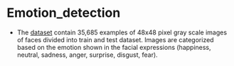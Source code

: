 # Emotion_detection

+ The [dataset](https://www.kaggle.com/ananthu017/emotion-detection-fer?select=test) contain 35,685 examples of 48x48 pixel gray scale images of faces divided into train and test dataset. Images are categorized based on the emotion shown in the facial expressions (happiness, neutral, sadness, anger, surprise, disgust, fear).
